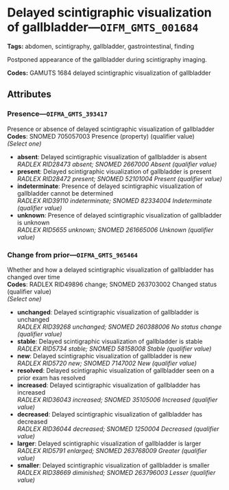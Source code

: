 # Delayed scintigraphic visualization of gallbladder—`OIFM_GMTS_001684`

**Tags:** abdomen, scintigraphy, gallbladder, gastrointestinal, finding

Postponed appearance of the gallbladder during scintigraphy imaging.

**Codes:** GAMUTS 1684 delayed scintigraphic visualization of gallbladder

## Attributes

### Presence—`OIFMA_GMTS_393417`

Presence or absence of delayed scintigraphic visualization of gallbladder  
**Codes**: SNOMED 705057003 Presence (property) (qualifier value)  
*(Select one)*

- **absent**: Delayed scintigraphic visualization of gallbladder is absent  
_RADLEX RID28473 absent; SNOMED 2667000 Absent (qualifier value)_
- **present**: Delayed scintigraphic visualization of gallbladder is present  
_RADLEX RID28472 present; SNOMED 52101004 Present (qualifier value)_
- **indeterminate**: Presence of delayed scintigraphic visualization of gallbladder cannot be determined  
_RADLEX RID39110 indeterminate; SNOMED 82334004 Indeterminate (qualifier value)_
- **unknown**: Presence of delayed scintigraphic visualization of gallbladder is unknown  
_RADLEX RID5655 unknown; SNOMED 261665006 Unknown (qualifier value)_

### Change from prior—`OIFMA_GMTS_965464`

Whether and how a delayed scintigraphic visualization of gallbladder has changed over time  
**Codes**: RADLEX RID49896 change; SNOMED 263703002 Changed status (qualifier value)  
*(Select one)*

- **unchanged**: Delayed scintigraphic visualization of gallbladder is unchanged  
_RADLEX RID39268 unchanged; SNOMED 260388006 No status change (qualifier value)_
- **stable**: Delayed scintigraphic visualization of gallbladder is stable  
_RADLEX RID5734 stable; SNOMED 58158008 Stable (qualifier value)_
- **new**: Delayed scintigraphic visualization of gallbladder is new  
_RADLEX RID5720 new; SNOMED 7147002 New (qualifier value)_
- **resolved**: Delayed scintigraphic visualization of gallbladder seen on a prior exam has resolved  
- **increased**: Delayed scintigraphic visualization of gallbladder has increased  
_RADLEX RID36043 increased; SNOMED 35105006 Increased (qualifier value)_
- **decreased**: Delayed scintigraphic visualization of gallbladder has decreased  
_RADLEX RID36044 decreased; SNOMED 1250004 Decreased (qualifier value)_
- **larger**: Delayed scintigraphic visualization of gallbladder is larger  
_RADLEX RID5791 enlarged; SNOMED 263768009 Greater (qualifier value)_
- **smaller**: Delayed scintigraphic visualization of gallbladder is smaller  
_RADLEX RID38669 diminished; SNOMED 263796003 Lesser (qualifier value)_